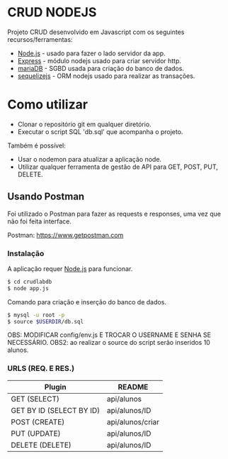 # CRUD NODEJS


Projeto CRUD desenvolvido em Javascript com os seguintes recursos/ferramentas:

  - [Node.js] - usado para fazer o lado servidor da app.
  - [Express] - módulo nodejs usado para criar servidor http.
  - [mariaDB] - SGBD usada para criação do banco de dados.
  - [sequelizejs] - ORM nodejs usado para realizar as transações.
 
# Como utilizar

  - Clonar o repositório git em qualquer diretório.
  - Executar o script SQL 'db.sql' que acompanha o projeto.

Também é possível:
  - Usar o nodemon para atualizar a aplicação node.
  - Utilizar qualquer ferramenta de gestão de API para GET, POST, PUT, DELETE.
    

## Usando Postman

Foi utilizado o Postman para fazer as requests e responses, uma vez que não foi feita interface.

Postman: https://www.getpostman.com

### Instalação

A aplicação requer [Node.js](https://nodejs.org/) para funcionar.


```sh
$ cd crudlabdb
$ node app.js
```
Comando para criação e inserção do banco de dados.
```sh
$ mysql -u root -p
$ source $USERDIR/db.sql
```
OBS: MODIFICAR config/env.js E TROCAR O USERNAME E SENHA SE NECESSÁRIO.
OBS2: ao realizar o source do script serão inseridos 10 alunos.
### URLS (REQ. E RES.)

| Plugin | README |
| ------ | ------ |
| GET (SELECT) | api/alunos |
| GET BY ID (SELECT BY ID)| api/alunos/ID |
| POST (CREATE)| api/alunos/criar |
| PUT (UPDATE)| api/alunos/ID |
| DELETE (DELETE)| api/alunos/ID |

   [node.js]: <http://nodejs.org>
   [MariaDB]: <https://mariadb.org>
   [sequelizejs]: <http://docs.sequelizejs.com>
   [express]: <http://expressjs.com>
   [AngularJS]: <http://angularjs.org>
